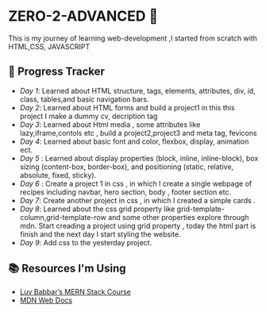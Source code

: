 # ZERO-2-ADVANCED 🚀

This is my journey of learning  web-development ,I started from scratch with HTML,CSS, JAVASCRIPT

## 📅 Progress Tracker
- *Day 1*: Learned about HTML structure, tags, elements, attributes, div, id, class, tables,and basic navigation bars.
- *Day 2*: Learned about HTML forms and build a project1 in this this project I  make a dummy cv, decription tag
- *Day 3*: Learned about Html media , some attributes like  lazy,iframe,contols etc , build a project2,project3 and meta tag, fevicons
- *Day 4*: Learned about basic font and color, flexbox, display, animation ect.
- *Day 5* : Learned about display properties (block, inline, inline-block), box sizing (content-box, border-box), and positioning (static, relative, absolute, fixed, sticky).
- *Day 6* : Create a project 1 in css , in which I create a single webpage of recipes including navbar, hero section, body , footer section etc.
- *Day 7*: Create another project in css , in which  I created a simple cards .
- *Day 8*: Learned about the css grid property like grid-template-column,grid-template-row and some other properties explore through mdn. Start creading a project using grid property , today the html part  is finish and the next day I               start styling the website.
- *Day 9*: Add css to the yesterday project.

## 📚 Resources I'm Using
- [Luv Babbar’s MERN Stack Course](https://example.com)
- [MDN Web Docs](https://developer.mozilla.org/)
